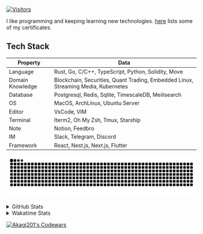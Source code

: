 <!-- markdownlint-disable MD041 MD010 MD033 -->
[![Visitors](https://api.visitorbadge.io/api/daily?path=Akagi201%2FAkagi201&label=Visitors%20Today&countColor=%2337d67a)](https://visitorbadge.io/status?path=Akagi201%2FAkagi201)

I like programming and keeping learning new technologies. [here](https://github.com/Akagi201/blockchain) lists some of my certificates.

## Tech Stack

| Property         	| Data                                                                               	|
|------------------	|------------------------------------------------------------------------------------	|
| Language         	| Rust, Go, C/C++, TypeScript, Python, Solidity, Move                                 |
| Domain Knowledge 	| Blockchain, Securities, Quant Trading, Embedded Linux, Streaming Media, Kubernetes 	|
| Database         	| Postgresql, Redis, Sqlite, TimescaleDB, Meilisearch                                 |
| OS               	| MacOS, ArchLinux, Ubuntu Server                                                     |
| Editor           	| VsCode, VIM                                                                        	|
| Terminal          | Iterm2, Oh My Zsh, Tmux, Starship                                                   |
| Note             	| Notion, Feedbro                                                                    	|
| IM               	| Slack, Telegram, Discord                                                            |
| Framework         | React, Nest.js, Next.js, Flutter                                                   	|

[![github contribution grid snake animation](https://raw.githubusercontent.com/Akagi201/Akagi201/output/github-contribution-grid-snake.svg#gh-light-mode-only)](https://github.com/Akagi201)

<details>
<summary>GitHub Stats</summary>
  <a href="https://github.com/Akagi201"><img alt="Profile Detail" src="https://raw.githubusercontent.com/Akagi201/Akagi201/master/profile-summary-card-output/dracula/0-profile-details.svg" /></a>
  <a href="https://github.com/Akagi201"><img alt="Github Stats" src="https://raw.githubusercontent.com/Akagi201/Akagi201/master/profile-summary-card-output/dracula/3-stats.svg" /></a>
  <a href="https://github.com/Akagi201"><img alt="Lang By Commits" src="https://raw.githubusercontent.com/Akagi201/Akagi201/master/profile-summary-card-output/dracula/2-most-commit-language.svg" /></a>
</details>

<details>
<summary>Wakatime Stats</summary>
<br>

<!--START_SECTION:waka-->

```txt
From: 25 May 2023 - To: 01 June 2023

Total Time: 72 hrs 45 mins

Other             58 hrs 41 mins  ████████████████████▒░░░░   80.67 %
Rust              6 hrs 59 mins   ██▒░░░░░░░░░░░░░░░░░░░░░░   09.60 %
sh                3 hrs 52 mins   █▒░░░░░░░░░░░░░░░░░░░░░░░   05.32 %
Solidity          1 hr 23 mins    ▒░░░░░░░░░░░░░░░░░░░░░░░░   01.92 %
Markdown          31 mins         ▒░░░░░░░░░░░░░░░░░░░░░░░░   00.71 %
JSON              19 mins         ░░░░░░░░░░░░░░░░░░░░░░░░░   00.44 %
TOML              16 mins         ░░░░░░░░░░░░░░░░░░░░░░░░░   00.37 %
Docker            13 mins         ░░░░░░░░░░░░░░░░░░░░░░░░░   00.32 %
TypeScript        13 mins         ░░░░░░░░░░░░░░░░░░░░░░░░░   00.31 %
Makefile          4 mins          ░░░░░░░░░░░░░░░░░░░░░░░░░   00.09 %
```

<!--END_SECTION:waka-->

</details>

<a href="https://www.codewars.com/users/Akagi201"><img alt="Akagi201's Codewars" src="https://www.codewars.com/users/Akagi201/badges/small"></a>

